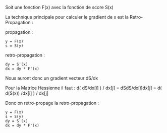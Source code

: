 Soit une fonction F(x) avec la fonction de score S(x)

La technique principale pour calculer le gradient de x est la Retro-Propagation :

propagation :
```
y = F(x)
s = S(y)
```
retro-propagation :
```
dy = S'(x)
dx = dy * F'(x)
```
Nous auront donc un gradient vecteur dS/dx

Pour la Matrice Hessienne il faut : d( dS/dx[i] ) / dx[j] = dSdS/dx[i]dx[j] = d( d(S(x)) /dx[i] ) / dx[j]

Donc on retro-propage la retro-propagation :

```
y = F(x)
s = S(y)
dy = S'(x)
dx = dy * F'(x)



```


